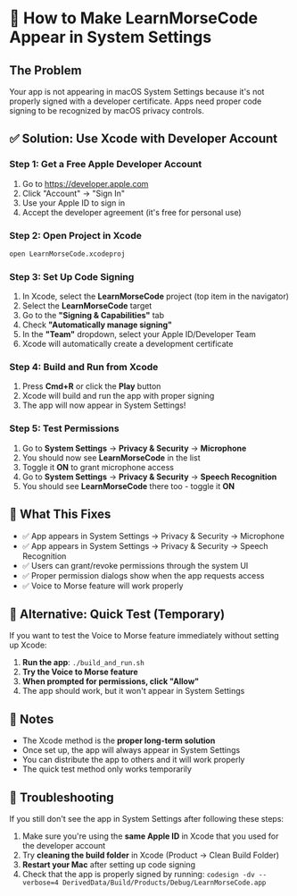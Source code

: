 # 🔐 How to Make LearnMorseCode Appear in System Settings

## The Problem
Your app is not appearing in macOS System Settings because it's not properly signed with a developer certificate. Apps need proper code signing to be recognized by macOS privacy controls.

## ✅ Solution: Use Xcode with Developer Account

### Step 1: Get a Free Apple Developer Account
1. Go to https://developer.apple.com
2. Click "Account" → "Sign In"
3. Use your Apple ID to sign in
4. Accept the developer agreement (it's free for personal use)

### Step 2: Open Project in Xcode
```bash
open LearnMorseCode.xcodeproj
```

### Step 3: Set Up Code Signing
1. In Xcode, select the **LearnMorseCode** project (top item in the navigator)
2. Select the **LearnMorseCode** target
3. Go to the **"Signing & Capabilities"** tab
4. Check **"Automatically manage signing"**
5. In the **"Team"** dropdown, select your Apple ID/Developer Team
6. Xcode will automatically create a development certificate

### Step 4: Build and Run from Xcode
1. Press **Cmd+R** or click the **Play** button
2. Xcode will build and run the app with proper signing
3. The app will now appear in System Settings!

### Step 5: Test Permissions
1. Go to **System Settings** → **Privacy & Security** → **Microphone**
2. You should now see **LearnMorseCode** in the list
3. Toggle it **ON** to grant microphone access
4. Go to **System Settings** → **Privacy & Security** → **Speech Recognition**
5. You should see **LearnMorseCode** there too - toggle it **ON**

## 🎯 What This Fixes
- ✅ App appears in System Settings → Privacy & Security → Microphone
- ✅ App appears in System Settings → Privacy & Security → Speech Recognition
- ✅ Users can grant/revoke permissions through the system UI
- ✅ Proper permission dialogs show when the app requests access
- ✅ Voice to Morse feature will work properly

## 🚀 Alternative: Quick Test (Temporary)
If you want to test the Voice to Morse feature immediately without setting up Xcode:

1. **Run the app**: `./build_and_run.sh`
2. **Try the Voice to Morse feature**
3. **When prompted for permissions, click "Allow"**
4. The app should work, but it won't appear in System Settings

## 📝 Notes
- The Xcode method is the **proper long-term solution**
- Once set up, the app will always appear in System Settings
- You can distribute the app to others and it will work properly
- The quick test method only works temporarily

## 🔧 Troubleshooting
If you still don't see the app in System Settings after following these steps:
1. Make sure you're using the **same Apple ID** in Xcode that you used for the developer account
2. Try **cleaning the build folder** in Xcode (Product → Clean Build Folder)
3. **Restart your Mac** after setting up code signing
4. Check that the app is properly signed by running: `codesign -dv --verbose=4 DerivedData/Build/Products/Debug/LearnMorseCode.app`
